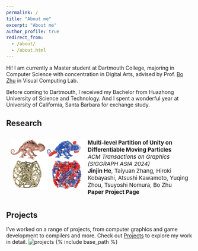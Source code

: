 ```yaml
---
permalink: /
title: "About me"
excerpt: "About me"
author_profile: true
redirect_from: 
  - /about/
  - /about.html
---
```

<style type="text/css">
    #pubContainer{position:relative;}
    #paper{margin-top:20px;padding:10px;border-radius:5px;}
    #paper #paperimg{float:left;width:200px;display:block;margin:0 10px 0 0;padding:0;border:0}
    #paper #paperinfo{margin:0;padding:0;border:0;font-size:15px;}
    #paperinfo a{text-decoration:none;font-weight:700;}
    #abstract{position:relative;border-top:1px solid gray;width:694px;display:none;margin-top:-1px;padding:10px;background:#f0f0f0!important;border-bottom-left-radius:5px;border-bottom-right-radius:5px;font-size:14px;color:#222}
</style>
Hi! I am currently a Master student at Dartmouth College, majoring in Computer Science with concentration in Digital Arts, advised by Prof. [Bo Zhu](https://faculty.cc.gatech.edu/~bozhu/) in Visual Computing Lab.

Before coming to Dartmouth, I received my Bachelor from Huazhong University of Science and Technology. And I spent a wonderful year at University of California, Santa Barbara for exchange study.


## Research 
<p>
  <div id='pubContainer'>
    <div id='paper'>
      <div>
        <img id="paperimg" src="../files/diffmpu/image.png" alt="diffmpu"/>
      </div>
      <div id='paperinfo'>
        <b>Multi-level Partition of Unity on Differentiable Moving Particles</b><br />
        <i>ACM Transactions on Graphics (SIGGRAPH ASIA 2024)</i><br />
        <b>Jinjin He</b>, Taiyuan Zhang, Hiroki Kobayashi, Atsushi Kawamoto, Yuqing Zhou, Tsuyoshi Nomura, Bo Zhu<br />
        <a nonsmooth="1" href="../files/diffmpu/SASIA_2024__Particle_PU (5).pdf" class="">Paper</a>
        <a nonsmooth="1" href="https://jinjinhe2001.github.io/diffmpu-page/index.html" class="">Project Page</a>
      </div>
    </div>
  </div>
</p>


## Projects
I’ve worked on a range of projects, from computer graphics and game development to compilers and more. Check out [Projects](https://jinjinhe2001.github.io/projects/) to explore my work in detail.
![projects](/images/simulations.png)
{% include base_path %}

<!-- {% for post in site.projects reversed %}
  {% include archive-single.html %}
{% endfor %} -->


